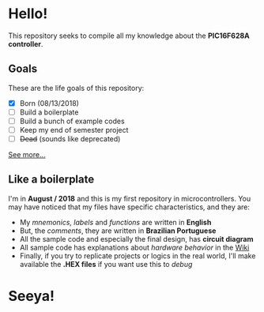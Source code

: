 # Hello!
This repository seeks to compile all my knowledge about the **PIC16F628A controller**.

## Goals
These are the life goals of this repository:
 - [x] Born (08/13/2018)
 - [ ] Build a boilerplate
 - [ ] Build a bunch of example codes
 - [ ] Keep my end of semester project
 - [ ] ~~Dead~~ (sounds like deprecated)

[See more...](https://github.com/acmlira/pic16f628a/wiki)

## Like a boilerplate
I'm in **August / 2018** and this is my first repository in microcontrollers. You may have noticed that my files have specific characteristics, and they are:
 - My *mnemonics, labels* and *functions* are written in **English**
 - But, the *comments*, they are written in **Brazilian Portuguese**
 - All the sample code and especially the final design, has **circuit diagram**
 - All sample code has explanations about *hardware behavior* in the [Wiki](https://github.com/acmlira/pic16f628a/wiki)
 - Finally, if you try to replicate projects or logics in the real world, I'll make available the **.HEX files** if you want use this to *debug* 

# Seeya!

